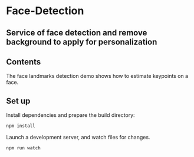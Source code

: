 # Face-Detection
## Service of face detection and remove background to apply for personalization
## Contents
The face landmarks detection demo shows how to estimate keypoints on a face.
## Set up
Install dependencies and prepare the build directory:
```sh
npm install
```
Launch a development server, and watch files for changes.
```sh
npm run watch
```
